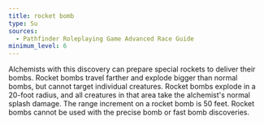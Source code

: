 ```yaml
---
title: rocket bomb
type: Su
sources:
  - Pathfinder Roleplaying Game Advanced Race Guide
minimum_level: 6
---
```


Alchemists with this discovery can prepare special rockets to deliver their bombs. Rocket bombs travel farther and explode bigger than normal bombs, but cannot target individual creatures. Rocket bombs explode in a 20-foot radius, and all creatures in that area take the alchemist's normal splash damage. The range increment on a rocket bomb is 50 feet. Rocket bombs cannot be used with the precise bomb or fast bomb discoveries.
